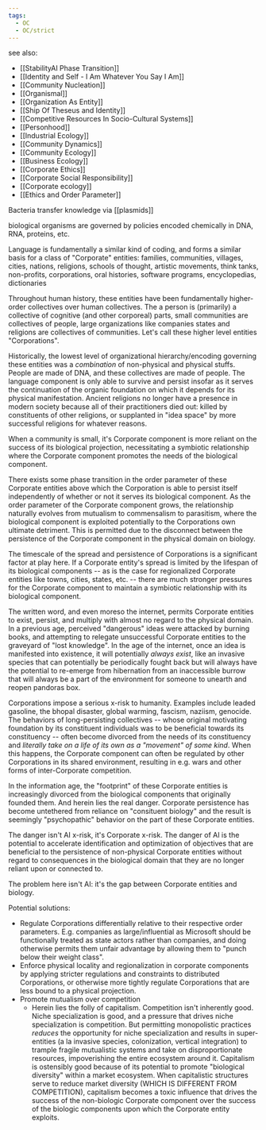 ```yaml
---
tags:
  - OC
  - OC/strict
---
```

see also:
- [[StabilityAI Phase Transition]]
- [[Identity and Self - I Am Whatever You Say I Am]]
- [[Community Nucleation]]
- [[Organismal]]
- [[Organization As Entity]]
- [[Ship Of Theseus and Identity]]
- [[Competitive Resources In Socio-Cultural Systems]]
- [[Personhood]]
- [[Industrial Ecology]]
- [[Community Dynamics]]
- [[Community Ecology]]
- [[Business Ecology]]
- [[Corporate Ethics]]
- [[Corporate Social Responsibility]]
- [[Corporate ecology]]
- [[Ethics and Order Parameter]]

Bacteria transfer knowledge via [[plasmids]]

biological organisms are governed by policies encoded chemically in DNA, RNA, proteins, etc. 

Language is fundamentally a similar kind of coding, and forms a similar basis for a class of "Corporate" entities: families, communities, villages, cities, nations, religions, schools of thought, artistic movements, think tanks, non-profits, corporations, oral histories, software programs, encyclopedias, dictionaries

Throughout human history, these entities have been fundamentally higher-order collectives over human collectives. The a person is (primarily) a collective of cognitive (and other corporeal) parts, small communities are collectives of people, large organizations like companies states and religions are collectives of communities. Let's call these higher level entities "Corporations".

Historically, the lowest level of organizational hierarchy/encoding governing these entities was a *combination* of non-physical and physical stuffs. People are made of DNA, and these collectives are made of people. The language component is only able to survive and persist insofar as it serves the continuation of the organic foundation on which it depends for its physical manifestation. Ancient religions no longer have a presence in modern society because all of their practitioners died out: killed by constituents of other religions, or supplanted in "idea space" by more successful religions for whatever reasons.

When a community is small, it's Corporate component is more reliant on the success of its biological projection, necessitating a symbiotic relationship where the Corporate component promotes the needs of the biological component.

There exists some phase transition in the order parameter of these Corporate entities above which the Corporation is able to persist itself independently of whether or not it serves its biological component. As the order parameter of the Corporate component grows, the relationship naturally evolves from mutualism to commensalism to parasitism, where the biological component is exploited potentially to the Corporations own ultimate detriment. This is permitted due to the disconnect between the persistence of the Corporate component in the physical domain on biology. 

The timescale of the spread and persistence of Corporations is a significant factor at play here. If a Corporate entity's spread is limited by the lifespan of its biological components -- as is the case for regionalized Corporate entities like towns, cities, states, etc. -- there are much stronger pressures for the Corporate component to maintain a symbiotic relationship with its biological component. 

The written word, and even moreso the internet, permits Corporate entities to exist, persist, and multiply with almost no regard to the physical domain. In a previous age, perceived "dangerous" ideas were attacked by burning books, and attempting to relegate unsuccessful Corporate entities to the graveyard of "lost knowledge". In the age of the internet, once an idea is manifested into existence, it will potentially *always exist*, like an invasive species that can potentially be periodically fought back but will always have the potential to re-emerge from hibernation from an inaccessible burrow that will always be a part of the environment for someone to unearth and reopen pandoras box.

Corporations impose a serious x-risk to humanity. Examples include leaded gasoline, the bhopal disaster, global warming, fascism, naziism, genocide. The behaviors of long-persisting collectives -- whose original motivating foundation by its constituent individuals was to be beneficial towards its constituency -- often become divorced from the needs of its constituency and *literally take on a life of its own as a "movement" of some kind*. When this happens, the Corporate component can often be regulated by other Corporations in its shared environment, resulting in e.g. wars and other forms of inter-Corporate competition.

In the information age, the "footprint" of these Corporate entities is increasingly divorced from the biological components that originally founded them. And herein lies the real danger. Corporate persistence has become untethered from reliance on "consituent biology" and the result is seemingly "psychopathic" behavior on the part of these Corporate entities. 

The danger isn't AI x-risk, it's Corporate x-risk. The danger of AI is the potential to accelerate identification and optimization of objectives that are beneficial to the persistence of non-physical Corporate entities without regard to consequences in the biological domain that they are no longer reliant upon or connected to.

The problem here isn't AI: it's the gap between Corporate entities and biology.

Potential solutions:
- Regulate Corporations differentially relative to their respective order parameters. E.g. companies as large/influential as Microsoft should be functionally treated as state actors rather than companies, and doing otherwise permits them unfair advantage by allowing them to "punch below their weight class".
- Enforce physical locality and regionalization in corporate components by applying stricter regulations and constraints to distributed Corporations, or otherwise more tightly regulate Corporations that are less bound to a physical projection.
- Promote mutualism over competition
	- Herein lies the folly of capitalism. Competition isn't inherently good. Niche specialization is good, and a pressure that drives niche specialization is competition. But permitting monopolistic practices *reduces* the opportunity for niche specialization and results in super-entities (a la invasive species, colonization, vertical integration) to trample fragile mutualistic systems and take on disproportionate resources, impoverishing the entire ecosystem around it. Capitalism is ostensibly good because of its potential to promote "biological diversity" within a market ecosystem. When capitalistic structures serve to reduce market diversity (WHICH IS DIFFERENT FROM COMPETITION), capitalism becomes a toxic influence that drives the success of the non-biologic Corporate component over the success of the biologic components upon which the Corporate entity exploits.